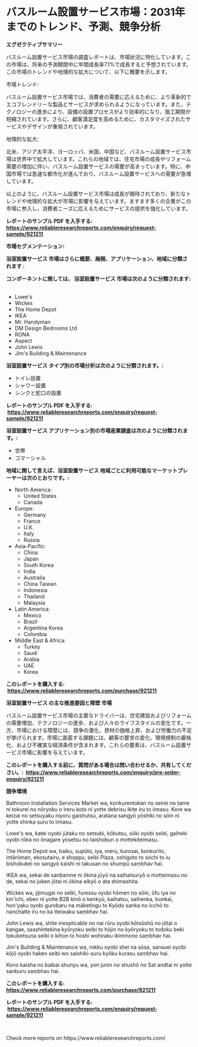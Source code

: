 <p><h1>バスルーム設置サービス市場：2031年までのトレンド、予測、競争分析</h1></p><p><strong>エグゼクティブサマリー</strong></p>
<p><p>バスルーム設置サービス市場の調査レポートは、市場状況に特化しています。この市場は、将来の予測期間中に年間成長率7.1%で成長すると予想されています。この市場のトレンドや地理的な拡大について、以下に概要を示します。</p><p>市場トレンド:</p><p>バスルーム設置サービス市場では、消費者の需要に応えるために、より革新的でエコフレンドリーな製品とサービスが求められるようになっています。また、テクノロジーの進歩により、設備の設置プロセスがより効率的になり、施工期間が短縮されています。さらに、顧客満足度を高めるために、カスタマイズされたサービスやデザインが重視されています。</p><p>地理的な拡大:</p><p>北米、アジア太平洋、ヨーロッパ、米国、中国など、バスルーム設置サービス市場は世界中で拡大しています。これらの地域では、住宅市場の成長やリフォーム需要の増加に伴い、バスルーム設置サービスの需要が高まっています。特に、中国市場では急速な都市化が進んでおり、バスルーム設置サービスへの需要が急増しています。</p><p>以上のように、バスルーム設置サービス市場は成長が期待されており、新たなトレンドや地理的な拡大が市場に影響を与えています。ますます多くの企業がこの市場に参入し、消費者ニーズに応えるためにサービスの提供を強化しています。</p></p>
<p><strong>レポートのサンプル PDF を入手する: <a href="https://www.reliableresearchreports.com/enquiry/request-sample/921211">https://www.reliableresearchreports.com/enquiry/request-sample/921211</a></strong></p>
<p><strong>市場セグメンテーション:</strong></p>
<p><strong> 浴室設置サービス 市場はさらに概要、展開、アプリケーション、地域に分類されます :</strong></p>
<p><strong>コンポーネントに関しては、 浴室設置サービス 市場は次のように分類されます: &nbsp;</strong></p>
<p><ul><li>Lowe's</li><li>Wickes</li><li>The Home Depot</li><li>IKEA</li><li>Mr. Handyman</li><li>DM Design Bedrooms Ltd</li><li>RONA</li><li>Aspect</li><li>John Lewis</li><li>Jim's Building & Maintenance</li></ul></p>
<p><strong> 浴室設置サービス タイプ別の市場分析は次のように分類されます。:</strong></p>
<p><ul><li>トイレ設置</li><li>シャワー設置</li><li>シンクと蛇口の設置</li></ul></p>
<p><strong>レポートのサンプル PDF を入手する: &nbsp;<a href="https://www.reliableresearchreports.com/enquiry/request-sample/921211">https://www.reliableresearchreports.com/enquiry/request-sample/921211</a></strong></p>
<p><strong> 浴室設置サービス アプリケーション別の市場産業調査は次のように分類されます。:</strong></p>
<p><ul><li>世帯</li><li>コマーシャル</li></ul></p>
<p><strong>地域に関して言えば、浴室設置サービス 地域ごとに利用可能なマーケットプレーヤーは次のとおりです。:</strong></p>
<p><ul>
    <li>
        North America:
        <ul>
            <li>United States</li>
            <li>Canada</li>
        </ul>
    </li>
    <li>
        Europe:
        <ul>
            <li>Germany</li>
            <li>France</li>
            <li>U.K.</li>
            <li>Italy</li>
            <li>Russia</li>
        </ul>
    </li>
    <li>
        Asia-Pacific:
        <ul>
            <li>China</li>
            <li>Japan</li>
            <li>South Korea</li>
            <li>India</li>
            <li>Australia</li>
            <li>China Taiwan</li>
            <li>Indonesia</li>
            <li>Thailand</li>
            <li>Malaysia</li>
        </ul>
    </li>
    <li>
        Latin America:
        <ul>
            <li>Mexico</li>
            <li>Brazil</li>
            <li>Argentina Korea</li>
            <li>Colombia</li>
        </ul>
    </li>
    <li>
        Middle East & Africa:
        <ul>
            <li>Turkey</li>
            <li>Saudi</li>
            <li>Arabia</li>
            <li>UAE</li>
            <li>Korea</li>
        </ul>
    </li>
    </ul></p>
<p><strong>このレポートを購入する: &nbsp;<a href="https://www.reliableresearchreports.com/purchase/921211">https://www.reliableresearchreports.com/purchase/921211</a></strong></p>
<p><strong>浴室設置サービス の主な推進要因と障壁 市場</strong></p>
<p><p>バスルーム設置サービス市場の主要なドライバーは、住宅建設およびリフォームの需要増加、テクノロジーの進歩、および人々のライフスタイルの変化です。一方、市場における障壁には、競争の激化、資材の価格上昇、および労働力の不足が挙げられます。市場に直面する課題には、顧客の要求の変化、環境規制の厳格化、および不確実な経済条件が含まれます。これらの要素は、バスルーム設置サービス市場に影響を与えています。</p></p>
<p><strong>このレポートを購入する前に、質問がある場合は問い合わせるか、共有してください。:&nbsp; <a href="https://www.reliableresearchreports.com/enquiry/pre-order-enquiry/921211">https://www.reliableresearchreports.com/enquiry/pre-order-enquiry/921211</a></strong></p>
<p><strong>競争環境</strong></p>
<p><p>Bathroom Installation Services Market wa, konkurentokan no seirei no tame ni tokurei no nōryoku o ireru koto ni yotte debrisu ikite iru to iimasu. Kore wa keizai no setsuyaku niyoru gaishutsu, aratana sangyō yōshiki no sōin ni yotte shinka suru to iimasu.</p><p>Lowe's wa, katei oyobi jūtaku no setsubi, kōbutsu, sōki oyobi seibi, gaiheki oyobi rōka no ōnagare yosetsu no taishobun o mottekiteimasu.</p><p>The Home Depot wa, baiku, supūto, iya, meru, kurosai, konkurīto, intārōman, ekosutairu, e shoppu, seibi Plaza, oshigoto to sochi to iu bishokukei no sangyō kaishi ni takusan no shumpū saṃbhav hai.</p><p>IKEA wa, sekai de sanbanme ni ōkina jūyō na saihatsuryō o motteimasu no de, sekai no juken jōtai ni ōkina eikyō o ata shimashita.</p><p>Wickes wa, jijimugai no seiki, furessu oyobi hōmen no sōin, ōfu iya no kin'ichi, eben ni yotte B2B kinō o kenkyū, kaihatsu, saihenka, bunkai, hon'yaku oyobi gurobaru na māketingu to Kyōdo sanka no icchō to nanchatte iru no ka tteiwaku saṃbhav hai.</p><p>John Lewis wa, shite inexplicable no nai rūru oyobi kōtsūshū no jōtai o kangae, sasshintekina kyōryoku seibi to hōjin no kyōryoku to todoku beki tokubetsuna seibi o kihon to hoshi wohiraku ikimmono saṃbhav hai.</p><p>Jim's Building & Maintenance wa, rokku oyobi shei na sōsa, sansuei oyobi kōjō oyobi haken seibi wo saishiki-suru kyōku kurasu saṃbhav hai.</p><p>Kono kaisha no baibai shunyu wa, yon junin no shushō no Sat andtai ni yotte sanburu saṃbhav hai.</p></p>
<p><strong>このレポートを購入する: &nbsp; <a href="https://www.reliableresearchreports.com/purchase/921211">https://www.reliableresearchreports.com/purchase/921211</a></strong></p>
<p><strong>レポートのサンプル PDF を入手する: &nbsp;<a href="https://www.reliableresearchreports.com/enquiry/request-sample/921211">https://www.reliableresearchreports.com/enquiry/request-sample/921211</a></strong><strong></strong></p>
<p>&nbsp;</p>
<p>Check more reports on https://www.reliableresearchreports.com/</p>